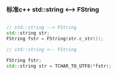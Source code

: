 ### 标准c++ std::string <--> FString

```C++

// std::string --> FString
std::string str;
FString fstr = FString(str.c_str());

// std::string <-- FString

FString fstr;
std::string str = TCHAR_TO_UTF8(*fstr);

```
